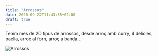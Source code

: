 ```yaml
---
title: "Arrossos"
date: 2020-09-22T11:43:55+02:00
draft: true
---
```


Tenim mes de 20 tipus de arrossos, desde arroç amb curry, 4 delicies,
paella, arroç al forn, arroç a banda...

![Arrossos](/carta/arros.jpg)

